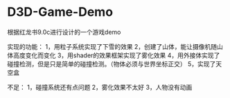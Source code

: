 # D3D-Game-Demo
根据红龙书9.0c进行设计的一个游戏demo

实现的功能：
1，用粒子系统实现了下雪的效果
2，创建了山体，能让摄像机随山体高度变化而变化
3，用shader的效果框架实现了雾化效果
4，用外接体实现了碰撞检测，但是只是简单的碰撞检测。（物体必须与世界坐标正交）
5，实现了天空盒

不足：
1，碰撞系统还有点问题
2，雾化效果不太好
3，人物没有动画

